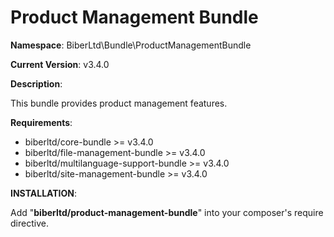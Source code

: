 Product Management Bundle
 ==============
 **Namespace**: BiberLtd\Bundle\ProductManagementBundle

 **Current Version**: v3.4.0

 **Description**:

 This bundle provides product management features.

 **Requirements**:
 - biberltd/core-bundle >= v3.4.0
 - biberltd/file-management-bundle >= v3.4.0
 - biberltd/multilanguage-support-bundle >= v3.4.0
 - biberltd/site-management-bundle >= v3.4.0

 **INSTALLATION**:

 Add "**biberltd/product-management-bundle**" into your composer's require directive.